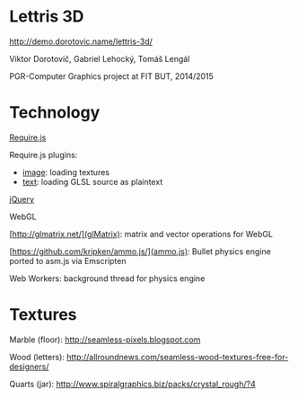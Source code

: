 
Lettris 3D 
===========

http://demo.dorotovic.name/lettris-3d/

Viktor Dorotovič, Gabriel Lehocký, Tomáš Lengál

PGR-Computer Graphics project at FIT BUT, 2014/2015

Technology
=========
[Require.js](http://requirejs.org/)

Require.js plugins:
- [image](https://github.com/millermedeiros/requirejs-plugins): loading textures
- [text](http://github.com/requirejs/text): loading GLSL source as plaintext

[jQuery](http://jquery.com/)

WebGL

[http://glmatrix.net/](glMatrix): matrix and vector operations for WebGL

[https://github.com/kripken/ammo.js/](ammo.js): Bullet physics engine ported to asm.js via Emscripten

Web Workers: background thread for physics engine

Textures
========

Marble (floor): http://seamless-pixels.blogspot.com

Wood (letters): http://allroundnews.com/seamless-wood-textures-free-for-designers/

Quarts (jar): http://www.spiralgraphics.biz/packs/crystal_rough/?4
